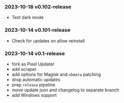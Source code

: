 ### 2023-10-18 v0.102-release

- Test dark mode

### 2023-10-14 v0.101-release

- Check for updates on allow reinstall

### 2023-10-14 v0.1-release

- fork as Pixel Updater
- add scraper
- add options for Magisk and `vbmeta` patching
- drop automatic updates
- prep `release` pipeline
- move update json and changelog to separate branch
- add Windows support
